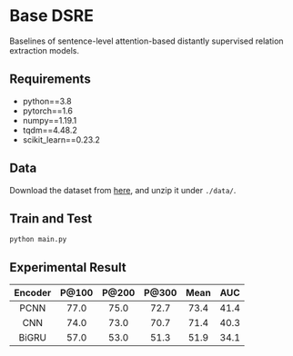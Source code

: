 # Base DSRE
Baselines of sentence-level attention-based distantly supervised relation extraction models.

## Requirements
* python==3.8
* pytorch==1.6
* numpy==1.19.1
* tqdm==4.48.2
* scikit_learn==0.23.2

## Data
Download the dataset from [here](https://github.com/thunlp/HNRE/tree/master/raw_data), and unzip it under `./data/`.

## Train and Test
```
python main.py
```

## Experimental Result

| Encoder | P@100 | P@200 | P@300 | Mean | AUC |
| :-----: | :---: | :---: | :---: | :--: | :-: |
| PCNN | 77.0 | 75.0 | 72.7 | 73.4 | 41.4 |
| CNN | 74.0 | 73.0 | 70.7 | 71.4 | 40.3 |
| BiGRU | 57.0 | 53.0 | 51.3 | 51.9 | 34.1 |
